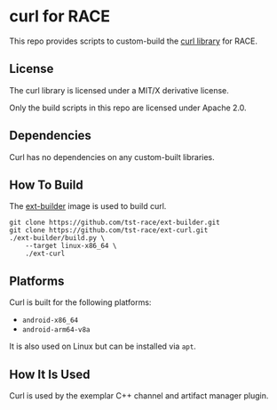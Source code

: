# curl for RACE

This repo provides scripts to custom-build the
[curl library](https://curl.se) for RACE.

## License

The curl library is licensed under a MIT/X derivative license.

Only the build scripts in this repo are licensed under Apache 2.0.

## Dependencies

Curl has no dependencies on any custom-built libraries.

## How To Build

The [ext-builder](https://github.com/tst-race/ext-builder) image is used to
build curl.

```
git clone https://github.com/tst-race/ext-builder.git
git clone https://github.com/tst-race/ext-curl.git
./ext-builder/build.py \
    --target linux-x86_64 \
    ./ext-curl
```

## Platforms

Curl is built for the following platforms:

* `android-x86_64`
* `android-arm64-v8a`

It is also used on Linux but can be installed via `apt`.

## How It Is Used

Curl is used by the exemplar C++ channel and artifact manager plugin.
